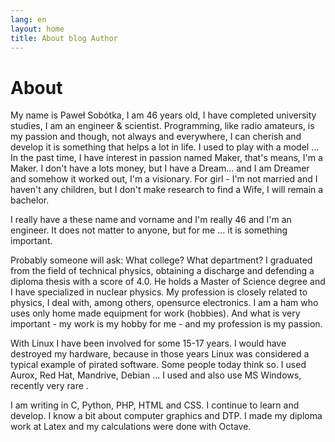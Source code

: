 ```yaml
---
lang: en
layout: home
title: About blog Author
---
```


# About

My name is Paweł Sobótka, I am 46 years old, I have completed university studies, I am an engineer & scientist. Programming, like radio amateurs, is my passion and though, not always and everywhere, I can cherish and develop it is something that helps a lot in life. I used to play with a model ... In the past time, I have interest in passion named Maker, that's means, I'm a Maker. I don't have a lots money, but I have a Dream... and I am Dreamer and somehow it worked out, I'm a visionary. For girl - I'm not married and I haven't any children, but I don't make research to find a Wife, I will remain a bachelor. 

I really have a these name and vorname and  I'm really 46 and I'm an engineer. It does not matter to anyone, but for me ... it is something important.

Probably someone will ask: What college? What department? I graduated from the field of technical physics, obtaining a discharge and defending a diploma thesis with a score of 4.0. He holds a Master of Science degree and I have specialized in nuclear physics. My profession is closely related to physics, I deal with, among others, opensurce electronics. I am a ham who uses only home made equipment for work (hobbies). And what is very important - my work is my hobby for me - and my profession is my passion.

With Linux I have been involved for some 15-17 years. I would have destroyed my hardware, because in those years Linux was considered a typical example of pirated software. Some people today think so. I used Aurox, Red Hat, Mandrive, Debian ... I used and also use MS Windows, recently very rare .

I am writing in C, Python, PHP, HTML and CSS. I continue to learn and develop. I know a bit about computer graphics and DTP. I made my diploma work at Latex and my calculations were done with Octave.

